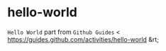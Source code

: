 # hello-world
`Hello World` part from `Github Guides` &lt; https://guides.github.com/activities/hello-world &rt;
